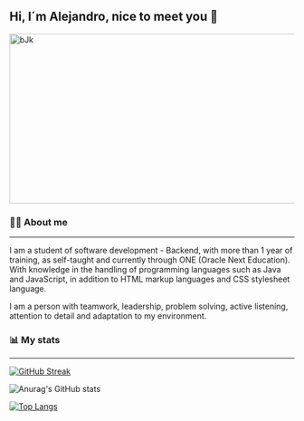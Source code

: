 ## Hi, I´m Alejandro, nice to meet you 👋

<img src="https://user-images.githubusercontent.com/97982225/229613152-796a2a83-b778-4b99-a844-7e2145b64130.gif" alt="bJk" width="1000" height="300">



### 👨‍💻 About me
-------------
I am a student of software development - Backend, with more than 1 year of training, as self-taught and currently through ONE (Oracle Next Education). With knowledge in the handling of programming languages such as Java and JavaScript, in addition to HTML markup languages and CSS stylesheet language. 

I am a person with teamwork, leadership, problem solving, active listening, attention to detail and adaptation to my environment. 

###  📊 My stats
------------
[![GitHub Streak](https://streak-stats.demolab.com?user=AlejandroJimenez012&theme=transparent&hide_border=true&locale=es&date_format=j%20M%5B%20Y%5D)](https://git.io/streak-stats)

![Anurag's GitHub stats](https://github-readme-stats.vercel.app/api?username=AlejandroJimenez012&show_icons=true&theme=radical)

[![Top Langs](https://github-readme-stats.vercel.app/api/top-langs/?username=AlejandroJimenez012&hide_progress=true)](https://github.com/anuraghazra/github-readme-stats)
